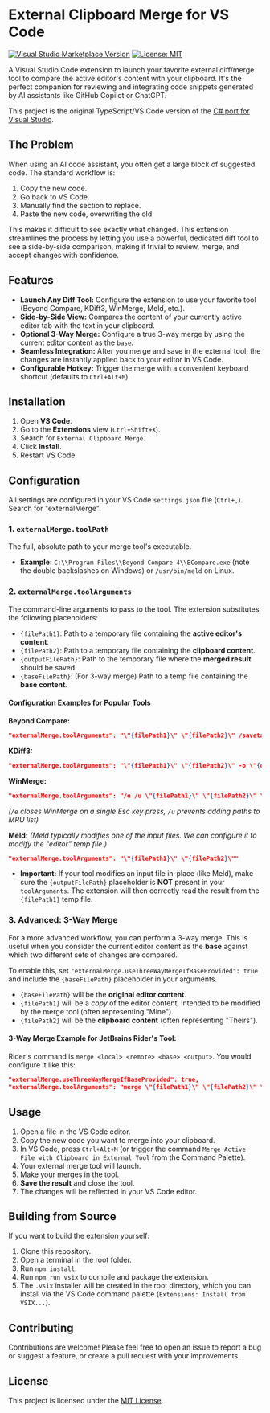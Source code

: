 # External Clipboard Merge for VS Code

[![Visual Studio Marketplace Version](https://img.shields.io/visual-studio-marketplace/v/MjosDrone.clipboard-merge-for-visual-studio-code?style=for-the-badge&logo=visual-studio-code&label=VS%20Marketplace)](https://marketplace.visualstudio.com/items?itemName=MjosDrone.clipboard-merge-for-visual-studio-code)
[![License: MIT](https://img.shields.io/badge/License-MIT-blue.svg?style=for-the-badge)](https://opensource.org/licenses/MIT)

A Visual Studio Code extension to launch your favorite external diff/merge tool to compare the active editor's content with your clipboard. It's the perfect companion for reviewing and integrating code snippets generated by AI assistants like GitHub Copilot or ChatGPT.

This project is the original TypeScript/VS Code version of the [C# port for Visual Studio](https://github.com/MjosDrone/Clipboard-Merge-for-Visual-Studio).

## The Problem

When using an AI code assistant, you often get a large block of suggested code. The standard workflow is:
1. Copy the new code.
2. Go back to VS Code.
3. Manually find the section to replace.
4. Paste the new code, overwriting the old.

This makes it difficult to see exactly what changed. This extension streamlines the process by letting you use a powerful, dedicated diff tool to see a side-by-side comparison, making it trivial to review, merge, and accept changes with confidence.

## Features

- **Launch Any Diff Tool:** Configure the extension to use your favorite tool (Beyond Compare, KDiff3, WinMerge, Meld, etc.).
- **Side-by-Side View:** Compares the content of your currently active editor tab with the text in your clipboard.
- **Optional 3-Way Merge:** Configure a true 3-way merge by using the current editor content as the `base`.
- **Seamless Integration:** After you merge and save in the external tool, the changes are instantly applied back to your editor in VS Code.
- **Configurable Hotkey:** Trigger the merge with a convenient keyboard shortcut (defaults to `Ctrl+Alt+M`).

## Installation

1. Open **VS Code**.
2. Go to the **Extensions** view (`Ctrl+Shift+X`).
3. Search for `External Clipboard Merge`.
4. Click **Install**.
5. Restart VS Code.

## Configuration

All settings are configured in your VS Code `settings.json` file (`Ctrl+,`). Search for "externalMerge".

### 1. `externalMerge.toolPath`
The full, absolute path to your merge tool's executable.
- **Example:** `C:\\Program Files\\Beyond Compare 4\\BCompare.exe` (note the double backslashes on Windows) or `/usr/bin/meld` on Linux.

### 2. `externalMerge.toolArguments`
The command-line arguments to pass to the tool. The extension substitutes the following placeholders:

- `{filePath1}`: Path to a temporary file containing the **active editor's content**.
- `{filePath2}`: Path to a temporary file containing the **clipboard content**.
- `{outputFilePath}`: Path to the temporary file where the **merged result** should be saved.
- `{baseFilePath}`: (For 3-way merge) Path to a temp file containing the **base content**.

#### Configuration Examples for Popular Tools

**Beyond Compare:**
```json
"externalMerge.toolArguments": "\"{filePath1}\" \"{filePath2}\" /savetarget=\"{outputFilePath}\""
```

**KDiff3:**
```json
"externalMerge.toolArguments": "\"{filePath1}\" \"{filePath2}\" -o \"{outputFilePath}\""
```

**WinMerge:**
```json
"externalMerge.toolArguments": "/e /u \"{filePath1}\" \"{filePath2}\" \"{outputFilePath}\""
```
*(`/e` closes WinMerge on a single Esc key press, `/u` prevents adding paths to MRU list)*

**Meld:**
*(Meld typically modifies one of the input files. We can configure it to modify the "editor" temp file.)*
```json
"externalMerge.toolArguments": "\"{filePath1}\" \"{filePath2}\""
```
- **Important:** If your tool modifies an input file in-place (like Meld), make sure the `{outputFilePath}` placeholder is **NOT** present in your `toolArguments`. The extension will then correctly read the result from the `{filePath1}` temp file.

### 3. Advanced: 3-Way Merge

For a more advanced workflow, you can perform a 3-way merge. This is useful when you consider the current editor content as the **base** against which two different sets of changes are compared.

To enable this, set `"externalMerge.useThreeWayMergeIfBaseProvided": true` and include the `{baseFilePath}` placeholder in your arguments.

- `{baseFilePath}` will be the **original editor content**.
- `{filePath1}` will be a *copy* of the editor content, intended to be modified by the merge tool (often representing "Mine").
- `{filePath2}` will be the **clipboard content** (often representing "Theirs").

#### 3-Way Merge Example for JetBrains Rider's Tool:
Rider's command is `merge <local> <remote> <base> <output>`. You would configure it like this:

```json
"externalMerge.useThreeWayMergeIfBaseProvided": true,
"externalMerge.toolArguments": "merge \"{filePath1}\" \"{filePath2}\" \"{baseFilePath}\" \"{outputFilePath}\""
```

## Usage

1. Open a file in the VS Code editor.
2. Copy the new code you want to merge into your clipboard.
3. In VS Code, press `Ctrl+Alt+M` (or trigger the command `Merge Active File with Clipboard in External Tool` from the Command Palette).
4. Your external merge tool will launch.
5. Make your merges in the tool.
6. **Save the result** and close the tool.
7. The changes will be reflected in your VS Code editor.

## Building from Source

If you want to build the extension yourself:
1. Clone this repository.
2. Open a terminal in the root folder.
3. Run `npm install`.
4. Run `npm run vsix` to compile and package the extension.
5. The `.vsix` installer will be created in the root directory, which you can install via the VS Code command palette (`Extensions: Install from VSIX...`).

## Contributing

Contributions are welcome! Please feel free to open an issue to report a bug or suggest a feature, or create a pull request with your improvements.

## License

This project is licensed under the [MIT License](LICENSE).